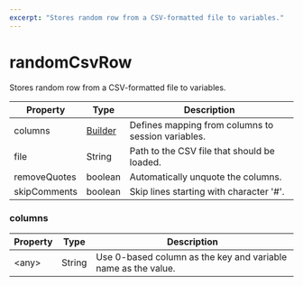 ```yaml
---
excerpt: "Stores random row from a CSV-formatted file to variables."
---
```

# randomCsvRow

Stores random row from a CSV-formatted file to variables.

| Property | Type | Description |
| ------- | ------- | -------- |
| columns | [Builder](#columns) | Defines mapping from columns to session variables. |
| file | String | Path to the CSV file that should be loaded. |
| removeQuotes | boolean | Automatically unquote the columns. |
| skipComments | boolean | Skip lines starting with character '#'. |

### <a id="columns"></a>columns

| Property | Type | Description |
| ------- | ------- | ------- |
| &lt;any&gt; | String | Use 0-based column as the key and variable name as the value. |


